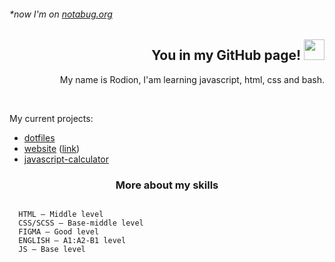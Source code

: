 ###### *now I'm on <a href="https://notabug.org/rodion">notabug.org</a>

<h2 align="right">You in my GitHub page! <img src="https://github.com/blackcater/blackcater/raw/main/images/Hi.gif" height="33"/></h2>


<p align="right">My name is Rodion, I'am learning javascript, html, css and bash.</p><br>

<p align="left">My current projects:</p>

<ul>
  <li><a href="https://notabug.org/rodion/dotfiles">dotfiles</a><br></li>
  <li><a href="https://notabug.org/rodion/website">website</a> (<a href="https://rodionmern.github.io/">link</a>)<br></li>
  <li><a href="https://notabug.org/rodion/javascript-calculator">javascript-calculator</a></li>
</ul>

<h3 align="center">More about my skills</h3>

```
  
  HTML — Middle level
  CSS/SCSS — Base-middle level
  FIGMA — Good level
  ENGLISH — A1:A2-B1 level
  JS — Base level

```
